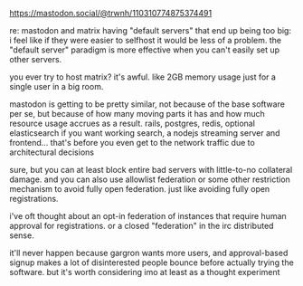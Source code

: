 https://mastodon.social/@trwnh/110310774875374491

re: mastodon and matrix having "default servers" that end up being too big: i feel like if they were easier to selfhost it would be less of a problem. the "default server" paradigm is more effective when you can't easily set up other servers.

you ever try to host matrix? it's awful. like 2GB memory usage just for a single user in a big room.

mastodon is getting to be pretty similar, not because of the base software per se, but because of how many moving parts it has and how much resource usage accrues as a result. rails, postgres, redis, optional elasticsearch if you want working search, a nodejs streaming server and frontend... that's before you even get to the network traffic due to architectural decisions

sure, but you can at least block entire bad servers with little-to-no collateral damage. and you can also use allowlist federation or some other restriction mechanism to avoid fully open federation. just like avoiding fully open registrations.

i've oft thought about an opt-in federation of instances that require human approval for registrations. or a closed "federation" in the irc distributed sense.

it'll never happen because gargron wants more users, and approval-based signup makes a lot of disinterested people bounce before actually trying the software. but it's worth considering imo at least as a thought experiment